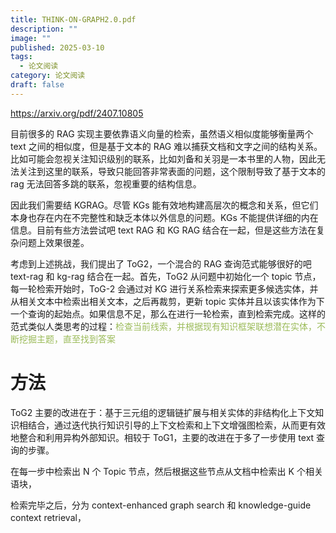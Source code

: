 ```yaml
---
title: THINK-ON-GRAPH2.0.pdf
description: ""
image: ""
published: 2025-03-10
tags:
  - 论文阅读
category: 论文阅读
draft: false
---
```


https://arxiv.org/pdf/2407.10805

目前很多的 RAG 实现主要依靠语义向量的检索，虽然语义相似度能够衡量两个 text 之间的相似度，但是基于文本的 RAG 难以捕获文档和文字之间的结构关系。比如可能会忽视关注知识级别的联系，比如刘备和关羽是一本书里的人物，因此无法关注到这里的联系，导致只能回答非常表面的问题，这个限制导致了基于文本的 rag 无法回答多跳的联系，忽视重要的结构信息。

因此我们需要结 KGRAG。尽管 KGs 能有效地构建高层次的概念和关系，但它们本身也存在内在不完整性和缺乏本体以外信息的问题。KGs 不能提供详细的内在信息。目前有些方法尝试吧 text RAG 和 KG RAG 结合在一起，但是这些方法在复杂问题上效果很差。

考虑到上述挑战，我们提出了 ToG2，一个混合的 RAG 查询范式能够很好的吧 text-rag 和 kg-rag 结合在一起。首先，ToG2 从问题中初始化一个 topic 节点，每一轮检索开始时，ToG-2 会通过对 KG 进行关系检索来探索更多候选实体，并从相关文本中检索出相关文本，之后再裁剪，更新 topic 实体并且以该实体作为下一个查询的起始点。如果信息不足，那么在进行一轮检索，直到检索完成。这样的范式类似人类思考的过程：<font color="#9bbb59">检查当前线索，并根据现有知识框架联想潜在实体，不断挖掘主题，直至找到答案</font>

# 方法

ToG2 主要的改进在于：基于三元组的逻辑链扩展与相关实体的非结构化上下文知识相结合，通过迭代执行知识引导的上下文检索和上下文增强图检索，从而更有效地整合和利用异构外部知识。相较于 ToG1，主要的改进在于多了一步使用 text 查询的步骤。

在每一步中检索出 N 个 Topic 节点，然后根据这些节点从文档中检索出 K 个相关语块，

检索完毕之后，分为 context-enhanced graph search 和 knowledge-guide context retrieval，
